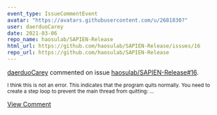 ```yaml
---
event_type: IssueCommentEvent
avatar: "https://avatars.githubusercontent.com/u/2681830?"
user: daerduoCarey
date: 2021-03-06
repo_name: haosulab/SAPIEN-Release
html_url: https://github.com/haosulab/SAPIEN-Release/issues/16
repo_url: https://github.com/haosulab/SAPIEN-Release
---
```


<a href='https://github.com/daerduoCarey' target='_blank'>daerduoCarey</a> commented on issue <a href='https://github.com/haosulab/SAPIEN-Release/issues/16' target='_blank'>haosulab/SAPIEN-Release#16</a>.

<small>I think this is not an error. This indicates that the program quits normally. You need to create a step loop to prevent the main thread from quitting:...</small>

<a href='https://github.com/haosulab/SAPIEN-Release/issues/16' target='_blank'>View Comment</a>